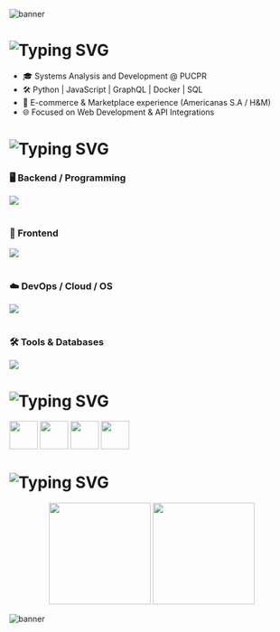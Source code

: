![banner](https://capsule-render.vercel.app/api?type=waving&height=200&color=0:0db7ed,100:6a11cb&text=Welcome%20to%20my%20GitHub%20🚀&reversal=true&fontSize=30&animation=fadeIn&fontColor=ffffff&desc=Building%20solutions%20with%20code%20|%20Python%20|%20JavaScript%20|%20Docker%20|%20GraphQL%20|%20SQL&descSize=20&descAlign=50&&fontAlign=50&fontAlignY=35&descAlignY=59&textBg=false)

#  ![Typing SVG](https://readme-typing-svg.herokuapp.com?size=28&width=600&lines=About+Me&color=6a11cb)
- 🎓 Systems Analysis and Development @ PUCPR  
- 🛠️ Python | JavaScript | GraphQL | Docker | SQL  
- 🛒 E-commerce & Marketplace experience (Americanas S.A / H&M)  
- 🌐 Focused on Web Development & API Integrations  

#  ![Typing SVG](https://readme-typing-svg.herokuapp.com?size=28&width=600&lines=Tech+Stacks&color=3e64b5)


<div align="left">

### 🖥️ Backend / Programming  
<img src="https://skillicons.dev/icons?i=python,django,flask,graphql,nodejs,js" /><br><br>

### 🎨 Frontend  
<img src="https://skillicons.dev/icons?i=react,html,css,tailwind" /><br><br>

### ☁️ DevOps / Cloud / OS  
<img src="https://skillicons.dev/icons?i=docker,azure,git,linux,windows" /><br><br>

### 🛠️ Tools & Databases  
<img src="https://skillicons.dev/icons?i=mysql,postgresql,postman,figma,vscode,bash,powershell,github" />

</div>


# ![Typing SVG](https://readme-typing-svg.herokuapp.com?size=28&width=600&lines=Where+to+Find+Me&color=3e64b5)

<p align="left">
  <a href="https://www.linkedin.com/in/bruno-apolinario-dev" target="_blank"><img src="https://skillicons.dev/icons?i=linkedin" height="50"/></a>
  <a href="mailto:brunoapolinariodev@gmail.com" target="_blank"><img src="https://skillicons.dev/icons?i=gmail" height="50"/></a>
  <a href="https://discord.com/users/1309327888306278433" target="_blank"><img src="https://skillicons.dev/icons?i=discord" height="50"/></a>
  <a href="https://github.com/brunoapolinariodev" target="_blank"><img src="https://skillicons.dev/icons?i=github" height="50"/></a>
</p>


# ![Typing SVG](https://readme-typing-svg.herokuapp.com?size=28&width=600&lines=GitHub+Stats&color=0db7ed)

<p align="center">
  <img height="180em" src="https://github-readme-stats.vercel.app/api?username=brunoapolinariodev&show_icons=true&theme=radical&include_all_commits=true&count_private=true"/>
  <img height="180em" src="https://github-readme-stats.vercel.app/api/top-langs/?username=brunoapolinariodev&layout=compact&langs_count=8&theme=radical"/>
</p>


![banner](https://capsule-render.vercel.app/api?type=waving&height=200&color=0:0db7ed,100:6a11cb&reversal=false&fontSize=30&animation=fadeIn&fontColor=ffffff&desc=/brunoapolinariodev%20-%20Powered%20by%20Coffee%20☕%20and%20Code%20💻&descSize=20&descAlign=32&fontAlign=50&fontAlignY=39&descAlignY=87&textBg=false&section=footer)
